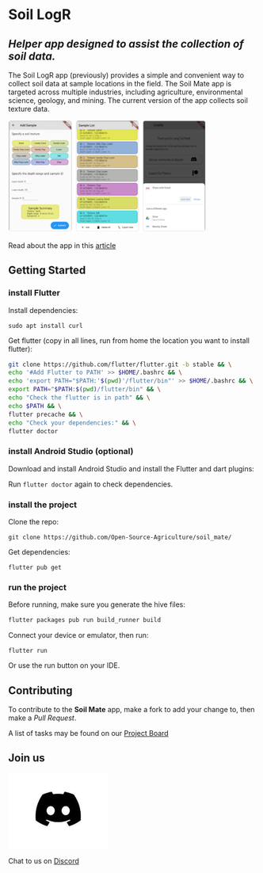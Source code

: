 # Soil LogR
## *Helper app designed to assist the collection of soil data.*

The Soil LogR app (previously) provides a simple and convenient way to collect soil data at sample locations in the field. The Soil Mate app is targeted across multiple industries, including agriculture, environmental science, geology, and mining. The current version of the app collects soil texture data.

<img src="assets/sm_screenshots.png" alt="drawing" width="400"/>

Read about the app in this [article](https://open-source-agriculture.github.io/2021-01-09-soil-mate-texture-app/)

## Getting Started

### install Flutter

Install dependencies:

```
sudo apt install curl
```

Get flutter (copy in all lines, run from home the location you want to install flutter):

```bash
git clone https://github.com/flutter/flutter.git -b stable && \
echo '#Add Flutter to PATH' >> $HOME/.bashrc && \
echo 'export PATH="$PATH:'$(pwd)'/flutter/bin"' >> $HOME/.bashrc && \
export PATH="$PATH:$(pwd)/flutter/bin" && \
echo "Check the flutter is in path" && \
echo $PATH && \
flutter precache && \
echo "Check your dependencies:" && \
flutter doctor
```


### install Android Studio (optional)

Download and install Android Studio and install the Flutter and dart plugins:

Run `flutter doctor` again to check dependencies.

### install the project

Clone the repo:

```
git clone https://github.com/Open-Source-Agriculture/soil_mate/
```

Get dependencies:

```
flutter pub get
```

### run the project

Before running, make sure you generate the hive files:

```bash
flutter packages pub run build_runner build
```

Connect your device or emulator, then run:

```
flutter run
```

Or use the run button on your IDE.

## Contributing 

To contribute to the **Soil Mate** app, make a fork to add your change to, then make a *Pull Request*.

A list of tasks may be found on our [Project Board](https://github.com/Open-Source-Agriculture/soil_mate/projects/1)

## Join us

<img src="/assets/discord_logo.jpg" alt="drawing" width="200"/>

Chat to us on [Discord](https://discord.gg/8x58DuxfGz) 

